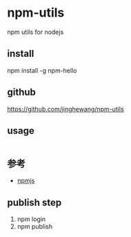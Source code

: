 # npm-utils

npm utils for nodejs

## install
npm install -g npm-hello

## github
https://github.com/jinghewang/npm-utils

## usage
```

```

## 参考
- [npmjs](https://www.npmjs.com/)

## publish step
 1. npm login
 1. npm publish
